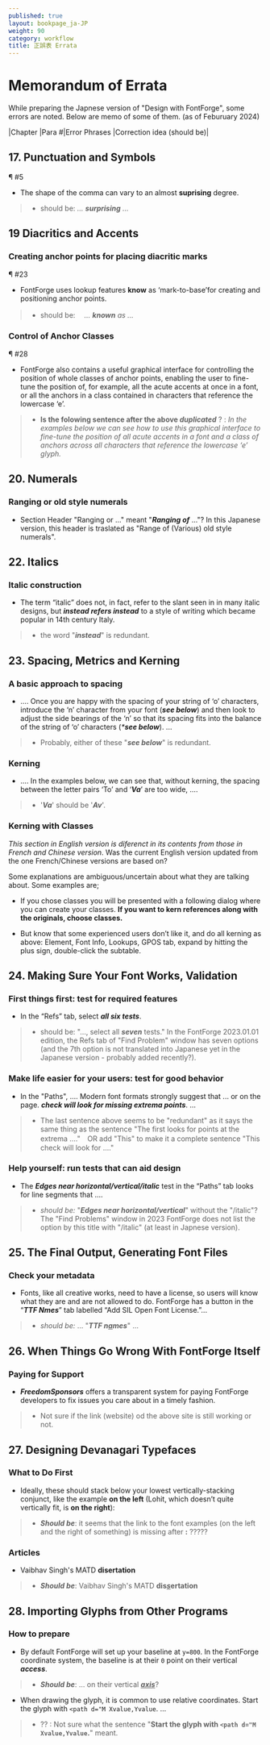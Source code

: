 ```yaml
---
published: true
layout: bookpage_ja-JP
weight: 90
category: workflow
title: 正誤表 Errata
---
```



# Memorandum of Errata

While preparing the Japnese version of "Design with FontForge", some errors are noted. Below are memo of some of them. (as of Feburuary 2024)

|Chapter |Para #|Error Phrases |Correction idea (should be)|

## 17. Punctuation and Symbols
&para; #5
+ The shape of the comma can vary to an almost <b>suprising</b> degree.
> + should be: <I>... **surprising** ...</i>

## 19 Diacritics and Accents 

### Creating anchor points for placing diacritic marks

&para; #23
+ FontForge uses lookup features <b>know</b> as ‘mark-to-base’for creating and positioning anchor points.
> + should be:　 <i>... <b>known</b> as ...</i>

### Control of Anchor Classes
&para; #28
+ FontForge also contains a useful graphical interface for controlling the position of whole classes of anchor points, enabling the user to fine-tune the position of, for example, all the acute accents at once in a font, or all the anchors in a class contained in characters that reference the lowercase ‘e’.
> + **Is the folowing sentence after the above <i>duplicated</i>** ? : <i>In the examples below we can see how to use this graphical interface to fine-tune the position of all acute accents in a font and a class of anchors across all characters that reference the lowercase ‘e’ glyph.</i>

## 20. Numerals

### Ranging or old style numerals

+ Section Header "Ranging or ..." meant "<i><b>Ranging of</b></i> ..."? In this Japanese version, this header is traslated as "Range of (Various) old style numerals".

## 22. Italics

### Italic construction

+ The term “italic” does not, in fact, refer to the slant seen in in many italic designs, but <i><b>instead refers instead</b></i> to a style of writing which became popular in 14th century Italy.
> + the word "<i><b>instead</b></i>" is redundant.

## 23. Spacing, Metrics and Kerning

### A basic approach to spacing

+ .... Once you are happy with the spacing of your string of ‘o’ characters, introduce the ‘n’ character from your font (<i><b>see below</b></i>) and then look to adjust the side bearings of the ‘n’ so that its spacing fits into the balance of the string of ‘o’ characters (<i>*<b>see below</b></i>). ...
> + Probably, either of these "<i><b>see below</b></i>" is redundant.

### Kerning

+ .... In the examples below, we can see that, without kerning, the spacing between the letter pairs ‘To’ and ‘<i><b>Va</b></i>’ are too wide, ....
> + '<i><b>Va</i></b>' should be '<i><b>Av</i></b>'.

### Kerning with Classes

*This section in English version is diferenct in its contents from those in French and Chinese version*. Was the current English version updated from the one French/Chinese versions are based on?

Some explanations are ambiguous/uncertain about what they are talking about. Some examples are;

+ If you chose classes you will be presented with a following dialog where you can create your classes. **If you want to kern references along with the originals, choose classes.** 

+ But know that some experienced users don’t like it, and do all kerning as above: Element, Font Info, Lookups, GPOS tab, expand by hitting the plus sign, double-click the subtable.


## 24. Making Sure Your Font Works, Validation

### First things first: test for required features

+ In the “Refs” tab, select <i>**all six tests**</i>. 

> + should be: "..., select all <i><b>seven</b></i> tests." In the FontForge 2023.01.01 edition, the Refs tab of "Find Problem" window has seven options (and the 7th option is not translated into Japanese yet in the Japanese version - probably added recently?).

### Make life easier for your users: test for good behavior

+ In the "Paths", .... Modern font formats strongly suggest that ... or on the page. <i><b>check will look for missing extrema points</b></i>. ...

> + The last sentence above seems to be "redundant" as it says the same thing as the sentence "The first looks for points at the extrema ...."　OR add "This" to make it a complete sentence "This check will look for ...."

### Help yourself: run tests that can aid design

+ The <i><b>Edges near horizontal/vertical/italic</b></i> test in the “Paths” tab looks for line segments that ....
> + <i>should be:</i>  "<i><b>Edges near horizontal/vertical</b></i>" without the "/italic"? The "Find Problems" window in 2023 FontForge does not list the option by this title with "/italic" (at least in Japnese version).

## 25. The Final Output, Generating Font Files

### Check your metadata

+ Fonts, like all creative works, need to have a license, so users will know what they are and are not allowed to do. FontForge has a button in the “<i><b>TTF Nmes</b></i>” tab labelled “Add SIL Open Font License.”...
> + <i>should be:</i>  ... "<i><b>TTF n<u>a</u>mes</b></i>" ...

## 26. When Things Go Wrong With FontForge Itself

### Paying for Support

+ <i><b>FreedomSponsors</b></i> offers a transparent system for paying FontForge developers to fix issues you care about in a timely fashion.
> + Not sure if the link (website) od the above site is still working or not.

## 27.  Designing Devanagari Typefaces

### What to Do First

+ Ideally, these should stack below your lowest vertically-stacking conjunct, like the example **on the left** (Lohit, which doesn’t quite vertically fit, is **on the right**):

> + <i><b>Should be</b></i>: it seems that the link to the font examples (on the left and the right of something) is missing after **:** ?????

### Articles

+ Vaibhav Singh's MATD **disertation**

> + <i><b>Should be</b></i>: Vaibhav Singh's MATD **dis<u><i>s</i></u>ertation**

## 28. Importing Glyphs from Other Programs

### How to prepare

+ By default FontForge will set up your baseline at `y=800`. In the FontForge coordinate system, the baseline is at their `0` point on their vertical <i><b>access</b></i>.
> + <i><b>Should be</b></i>: ... on their vertical  <u><i><b>axis</b></i></u>?

+ When drawing the glyph, it is common to use relative coordinates. Start the glyph with `<path d="M Xvalue,Yvalue`. ...
> + ?? : Not sure what the sentence "**Start the glyph with `<path d="M Xvalue,Yvalue`.**" meant.